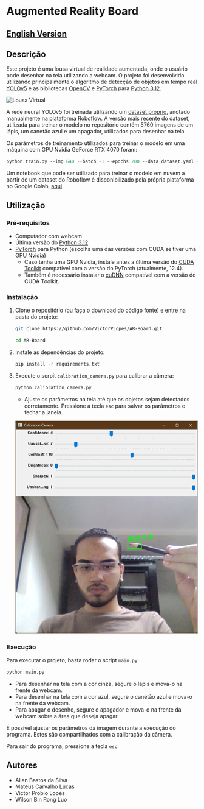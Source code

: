 # Augmented Reality Board

## [English Version](README_EN.md)

## Descrição

Este projeto é uma lousa virtual de realidade aumentada, onde o usuário pode desenhar na tela utilizando a webcam. O projeto foi desenvolvido utilizando principalmente o algoritmo de detecção de objetos em tempo real [YOLOv5](https://github.com/ultralytics/yolov5) e as bibliotecas [OpenCV](https://opencv.org/releases/) e [PyTorch](https://pytorch.org/) para [Python 3.12](https://www.python.org/).

![Lousa Virtual](assets/video.gif)

A rede neural YOLOv5 foi treinada utilizando um [dataset próprio](https://universe.roboflow.com/victorpl/ar-board), anotado manualmente na plataforma [Roboflow](https://roboflow.com/). A versão mais recente do dataset, utilizada para treinar o modelo no repositório contém 5760 imagens de um lápis, um canetão azul e um apagador, utilizados para desenhar na tela.

Os parâmetros de treinamento utilizados para treinar o modelo em uma máquina com GPU Nvidia GeForce RTX 4070 foram:

```py
python train.py --img 640 --batch -1 --epochs 200 --data dataset.yaml --weights yolov5m.pt --cache
```

Um notebook que pode ser utilizado para treinar o modelo em nuvem a partir de um dataset do Roboflow é disponibilizado pela própria plataforma no Google Colab, [aqui](https://colab.research.google.com/drive/1gDZ2xcTOgR39tGGs-EZ6i3RTs16wmzZQ)

## Utilização

### Pré-requisitos

- Computador com webcam
- Última versão do [Python 3.12](https://www.python.org/downloads/)
- [PyTorch](https://pytorch.org/get-started/locally/) para Python (escolha uma das versões com CUDA se tiver uma GPU Nvidia)
  - Caso tenha uma GPU Nvidia, instale antes a última versão do [CUDA Toolkit](https://developer.nvidia.com/cuda-toolkit-archive) compatível com a versão do PyTorch (atualmente, 12.4).
  - Também é necessário instalar o [cuDNN](https://developer.nvidia.com/cudnn) compatível com a versão do CUDA Toolkit.

### Instalação

1. Clone o repositório (ou faça o download do código fonte) e entre na pasta do projeto:

    ```bash
    git clone https://github.com/VictorPLopes/AR-Board.git
    ```

    ```bash
    cd AR-Board
    ```

2. Instale as dependências do projeto:

    ```bash
    pip install -r requirements.txt
    ```

3. Execute o scrpit `calibration_camera.py` para calibrar a câmera:

    ```bash
    python calibration_camera.py
    ```

    - Ajuste os parâmetros na tela até que os objetos sejam detectados corretamente. Pressione a tecla `esc` para salvar os parâmetros e fechar a janela.

    ![Calibração da Câmera](assets/calibration.png)

### Execução

Para executar o projeto, basta rodar o script `main.py`:

```bash
python main.py
```

- Para desenhar na tela com a cor cinza, segure o lápis e mova-o na frente da webcam.
- Para desenhar na tela com a cor azul, segure o canetão azul e mova-o na frente da webcam.
- Para apagar o desenho, segure o apagador e mova-o na frente da webcam sobre a área que deseja apagar.

É possível ajustar os parâmetros da imagem durante a execução do programa. Estes são compartilhados com a calibração da câmera.

Para sair do programa, pressione a tecla `esc`.

## Autores

- Allan Bastos da Silva
- Mateus Carvalho Lucas
- Victor Probio Lopes
- Wilson Bin Rong Luo

